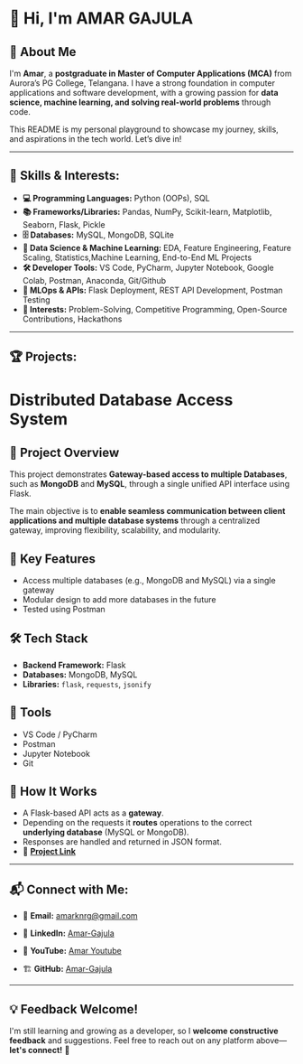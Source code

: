 # 👋 Hi, I'm AMAR GAJULA

## 📌 About Me

I'm **Amar**, a **postgraduate in Master of Computer Applications (MCA)** from Aurora’s PG College, Telangana. I have a strong foundation in computer applications and software development, with a growing passion for **data science, machine learning, and solving real-world problems** through code.

This README is my personal playground to showcase my journey, skills, and aspirations in the tech world. Let’s dive in!

---
## 🚀 Skills & Interests:
- **💻 Programming Languages:** Python (OOPs), SQL
- **📚 Frameworks/Libraries:** Pandas, NumPy, Scikit-learn, Matplotlib, Seaborn, Flask, Pickle
- **🗄️ Databases:** MySQL, MongoDB, SQLite
- **🧩 Data Science & Machine Learning:** EDA, Feature Engineering, Feature Scaling, Statistics,Machine Learning, End-to-End ML Projects
- **🛠️ Developer Tools:** VS Code, PyCharm, Jupyter Notebook, Google Colab, Postman, Anaconda, Git/Github
- **🧪 MLOps & APIs:** Flask Deployment, REST API Development, Postman Testing
- **🎯 Interests:** Problem-Solving, Competitive Programming, Open-Source Contributions,     Hackathons

---
## 🏆 Projects:

# Distributed Database Access System

## 📌 Project Overview
This project demonstrates **Gateway-based access to multiple Databases**, such as **MongoDB** and **MySQL**, through a single unified API interface using Flask.

The main objective is to **enable seamless communication between client applications and multiple database systems** through a centralized gateway, improving flexibility, scalability, and modularity.

## 🎯 Key Features
- Access multiple databases (e.g., MongoDB and MySQL) via a single gateway
- Modular design to add more databases in the future
- Tested using Postman

## 🛠 Tech Stack
- **Backend Framework:** Flask
- **Databases:** MongoDB, MySQL
- **Libraries:** `flask`, `requests`, `jsonify`
## 🧰 Tools
- VS Code / PyCharm  
- Postman  
- Jupyter Notebook  
- Git

## 🔧 How It Works
- A Flask-based API acts as a **gateway**.
- Depending on the requests it **routes** operations to the correct **underlying database** (MySQL or MongoDB).
- Responses are handled and returned in JSON format.
- 🔗 **[Project Link](https://github.com/amargajula123/distributed-db-gateway-app)**

---
## 📬 Connect with Me:

- 📧 **Email:** amarknrg@gmail.com  
- 💼 **LinkedIn:** [Amar-Gajula](www.linkedin.com/in/amar-gajula-6a29b9371)

- 🎥 **YouTube:** [Amar Youtube](http://www.youtube.com/@nextgengamer-k4u)  
- 🏗️ **GitHub:** [Amar-Gajula](https://github.com/amargajula123)  


---
## 💡 Feedback Welcome!
I'm still learning and growing as a developer, so I **welcome constructive feedback** and suggestions. Feel free to reach out on any platform above—**let's connect!** 🚀
